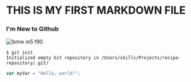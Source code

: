 # THIS IS MY FIRST MARKDOWN FILE
### I'm New to Github

![bmw m5 f90](https://bmwvss-1452c.kxcdn.com/trunks/e86239a0c73b76a9df05344b33bedd4ff5b56df8384bb3d2f897e77a/F90_au_Villa_day_cam_01.jpg)

```
$ git init
Initialized empty Git repository in /Users/skills/Projects/recipe-repository/.git/
```
``` javascript
var myVar = "Hello, world!";
```








